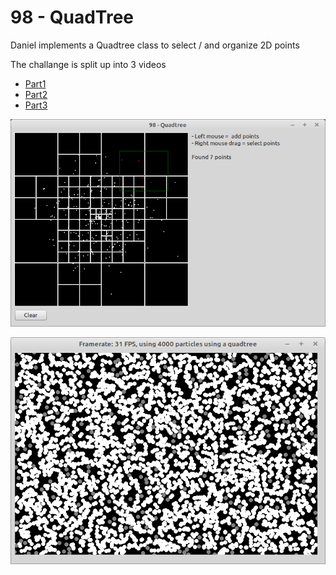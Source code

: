 # 98 - QuadTree

Daniel implements a Quadtree class to select / and organize 2D points

The challange is split up into 3 videos
- [Part1](https://www.youtube.com/watch?v=OJxEcs0w_kE)
- [Part2](https://www.youtube.com/watch?v=QQx_NmCIuCY)
- [Part3](https://www.youtube.com/watch?v=z0YFFg_nBjw)

![](preview.png)

![](preview3.png)
